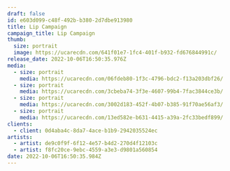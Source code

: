 ```yaml
---
draft: false
id: e603d099-c48f-492b-b380-2d7dbe913980
title: Lip Campaign
campaign_title: L﻿ip Campaign
thumb:
  size: portrait
  image: https://ucarecdn.com/641f01e7-1fc4-401f-b932-fd676844991c/
release_date: 2022-10-06T16:50:35.976Z
media:
  - size: portrait
    media: https://ucarecdn.com/06fdeb80-1f3c-4796-bdc2-f13a203dbf26/
  - size: portrait
    media: https://ucarecdn.com/3cbeba74-3f3e-4607-99b4-7fac3844ce3b/
  - size: portrait
    media: https://ucarecdn.com/3002d183-452f-4b07-b385-91f70ae56af3/
  - size: portrait
    media: https://ucarecdn.com/13ed582e-b631-4415-a39a-2fc33bedf899/
clients:
  - client: 0d4aba4c-8da7-4ace-b1b9-2942035524ec
artists:
  - artist: de9c0f9f-6f12-4e57-b4d2-270d4f12103c
  - artist: f8fc20ce-9ebc-4559-a3e3-d9801a560854
date: 2022-10-06T16:50:35.984Z
---
```

